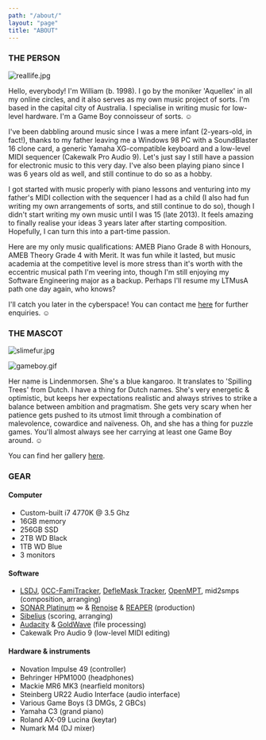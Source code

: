 ```yaml
---
path: "/about/"
layout: "page"
title: "ABOUT"
---
```


### THE PERSON

<img src="/img/reallife.jpg" alt="reallife.jpg" />

Hello, everybody! I'm William (b. 1998). I go by the moniker 'Aquellex' in all my online circles, and it also serves as my own music project of sorts. I'm based in the capital city of Australia. I specialise in writing music for low-level hardware. I'm a Game Boy connoisseur of sorts. &#9786;

I've been dabbling around music since I was a mere infant (2-years-old, in fact!), thanks to my father leaving me a Windows 98 PC with a SoundBlaster 16 clone card, a generic Yamaha XG-compatible keyboard and a low-level MIDI sequencer (Cakewalk Pro Audio 9). Let's just say I still have a passion for electronic music to this very day. I've also been playing piano since I was 6 years old as well, and still continue to do so as a hobby.

I got started with music properly with piano lessons and venturing into my father's MIDI collection with the sequencer I had as a child (I also had fun writing my own arrangements of sorts, and still continue to do so), though I didn't start writing my own music until I was 15 (late 2013). It feels amazing to finally realise your ideas 3 years later after starting composition. Hopefully, I can turn this into a part-time passion.

Here are my only music qualifications: AMEB Piano Grade 8 with Honours, AMEB Theory Grade 4 with Merit. It was fun while it lasted, but music academia at the competitive level is more stress than it's worth with the eccentric musical path I'm veering into, though I'm still enjoying my Software Engineering major as a backup. Perhaps I'll resume my LTMusA path one day again, who knows?

I'll catch you later in the cyberspace! You can contact me [here](mailto:aquellex@f0xpa.ws) for further enquiries. &#9786;

### THE MASCOT

![slimefur.jpg](/img/slimefur.jpg)

![gameboy.gif](/img/gameboy.gif)

Her name is Lindenmorsen. She's a blue kangaroo. It translates to 'Spilling Trees' from Dutch. I have a thing for Dutch names. She's very energetic & optimistic, but keeps her expectations realistic and always strives to strike a balance between ambition and pragmatism. She gets very scary when her patience gets pushed to its utmost limit through a combination of malevolence, cowardice and naïveness. Oh, and she has a thing for puzzle games. You'll almost always see her carrying at least one Game Boy around. &#9786;

You can find her gallery <a href="https://refsheet.net/aquellex/lindenmorsen" target="_blank">here</a>.

### GEAR

#### Computer

* Custom-built i7 4770K @ 3.5 Ghz
* 16GB memory
* 256GB SSD
* 2TB WD Black
* 1TB WD Blue
* 3 monitors

#### Software

* <a href="http://littlesounddj.com" target="_blank">LSDJ</a>, <a href="https://github.com/HertzDevil/0CC-FamiTracker" target="_blank">0CC-FamiTracker</a>, <a href="http://deflemask.com" target="_blank">DefleMask Tracker</a>, <a href="https://openmpt.org" target="_blank">OpenMPT</a>, mid2smps (composition, arranging)
* <a href="https://cakewalk.com" target="_blank">SONAR Platinum</a> ∞ & <a href="https://renoise.com" target="_blank">Renoise</a> & <a href="https://reaper.fm" target="_blank">REAPER</a> (production)
* <a href="https://avid.com/sibelius" target="_blank">Sibelius</a> (scoring, arranging)
* <a href="http://audacityteam.org" target="_blank">Audacity</a> & <a href="https://goldwave.com" target="_blank">GoldWave</a> (file processing)
* Cakewalk Pro Audio 9 (low-level MIDI editing)

#### Hardware & instruments

* Novation Impulse 49 (controller)
* Behringer HPM1000 (headphones)
* Mackie MR6 MK3 (nearfield monitors)
* Steinberg UR22 Audio Interface (audio interface)
* Various Game Boys (3 DMGs, 2 GBCs)
* Yamaha C3 (grand piano)
* Roland AX-09 Lucina (keytar)
* Numark M4 (DJ mixer)
